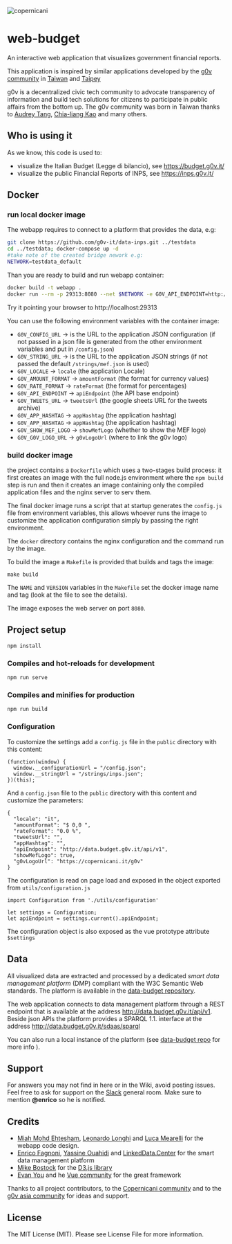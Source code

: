 ![copernicani](https://copernicani.it/wp-content/uploads/cropped-logo_orizzontale_trasparente-1-e1525161268864.png)

# web-budget

An interactive web application that visualizes government financial reports.

This application is inspired by similar applications developed by the [g0v community](http://gov.asia/) in [Taiwan](https://github.com/g0v/twbudget) and [Taipey](https://github.com/tony1223/tw-budget-platform)

g0v is a decentralized civic tech community to advocate transparency of information and build tech solutions
for citizens to participate in public affairs from the bottom up. The g0v community was born in Taiwan thanks to [Audrey Tang](https://de.wikipedia.org/wiki/Audrey_Tang), [Chia-liang Kao](https://github.com/clkao) and many others.

## Who is using it

As we know, this code is used to:

- visualize the Italian Budget (Legge di bilancio), see https://budget.g0v.it/
- visualize the public Financial Reports of INPS, see https://inps.g0v.it/


## Docker

### run local docker image

The webapp requires to connect to a platform that provides the data, e.g:

```bash
git clone https://github.com/g0v-it/data-inps.git ../testdata
cd ../testdata; docker-compose up -d
#take note of the created bridge nework e.g:
NETWORK=testdata_default
```

Than you are ready to build and run webapp container:

```bash
docker build -t webapp .
docker run --rm -p 29313:8080 --net $NETWORK -e G0V_API_ENDPOINT=http://api:29312/ webapp
```

Try it pointing your browser to http://localhost:29313



You can use the following environment variables with the container image:

- `G0V_CONFIG_URL` -> is the URL to the application JSON configuration (if not passed in a json file is generated from the other environment variables and put in `/config.json`)
- `G0V_STRING_URL` -> is the URL to the application JSON strings (if not passed the default `/strings/mef.json` is used)
- `G0V_LOCALE` -> `locale` (the application Locale)
- `G0V_AMOUNT_FORMAT` -> `amountFormat` (the format for currency values)
- `G0V_RATE_FORMAT` -> `rateFormat` (the format for percentages)
- `G0V_API_ENDPOINT` -> `apiEndpoint` (the API base endpoint)
- `G0V_TWEETS_URL` -> `tweetsUrl` (the google sheets URL for the tweets archive)
- `G0V_APP_HASHTAG` -> `appHashtag` (the application hashtag)
- `G0V_APP_HASHTAG` -> `appHashtag` (the application hashtag)
- `G0V_SHOW_MEF_LOGO` -> `showMefLogo` (whether to show the MEF logo)
- `G0V_G0V_LOGO_URL` -> `g0vLogoUrl` (where to link the g0v logo)



### build docker image

the project contains a `Dockerfile` which uses a two-stages build process: it first creates an image with the full node.js environment where the `npm build` step is run and then it creates an image containing only the compiled application files and the nginx server to serv them.

The final docker image runs a script that at startup generates the `config.js` file from environment variables, this allows
whoever runs the image to customize the application configuration simply by passing the right environment.

The `docker` directory contains the nginx configuration and the command run by the image.

To build the image a `Makefile` is provided that builds and tags the image:

```$bash
make build
```

The `NAME` and `VERSION` variables in the `Makefile` set the docker image name and tag (look at the file to see the details).

The image exposes the web server on port `8080`.


## Project setup
```
npm install
```

### Compiles and hot-reloads for development
```
npm run serve
```

### Compiles and minifies for production
```
npm run build
```

### Configuration

To customize the settings add a `config.js` file in the `public` directory with this content:

```
(function(window) {
  window.__configurationUrl = "/config.json";
  window.__stringUrl = "/strings/inps.json";
})(this);

```

And a `config.json` file to the `public` directory with this content and customize the parameters:

```
{
  "locale": "it",
  "amountFormat": "$ 0,0 ",
  "rateFormat": "0.0 %",
  "tweetsUrl": "",
  "appHashtag": "",
  "apiEndpoint": "http://data.budget.g0v.it/api/v1",
  "showMefLogo": true,
  "g0vLogoUrl": "https://copernicani.it/g0v"
}
```

The configuration is read on page load and exposed in the object exported from `utils/configuration.js`

```
import Configuration from './utils/configuration'

let settings = Configuration;
let apiEndpoint = settings.current().apiEndpoint;
```

The configuration object is also exposed as the vue prototype attribute `$settings`

## Data

All visualized data are extracted and processed by a dedicated *smart data management platform* (DMP) compliant with the W3C Semantic Web standards. The platform is available in the [data-budget repository](https://github.com/g0v-it/data-budget).

The web application connects to data management platform through a REST endpoint that is available at the address http://data.budget.g0v.it/api/v1. Beside json APIs the platform provides a SPARQL 1.1. interface at the address http://data.budget.g0v.it/sdaas/sparql

You can also run a local instance of the platform (see [data-budget repo](https://github.com/g0v-it/data-budget) for more info ).

## Support

For answers you may not find in here or in the Wiki, avoid posting issues. Feel free to ask for support on the [Slack](https://linkeddatacenter.slack.com/) general room. Make sure to mention **@enrico** so he is notified.

## Credits

- [Miah Mohd Ehtesham](https://github.com/miahmohd), [Leonardo Longhi](https://github.com/LeonardoLonghi) and [Luca Mearelli](https://github.com/luca) for the webapp code design.
- [Enrico Fagnoni](https://github.com/ecow), [Yassine Ouahidi](https://github.com/YassineOuahidi) and [LinkedData.Center](http://linkeddata.center) for the smart data management platform
- [Mike Bostock](https://bost.ocks.org/mike/) for the [D3.js library](https://d3js.org/)
- [Evan You](http://evanyou.me/) and he [Vue community](https://vuejs.org) for the great framework

Thanks to all project contributors, to the [Copernicani community](https://copernicani.it/) and to the [g0v asia community](http://g0v.asia) for ideas and support.

## License

The MIT License (MIT). Please see License File for more information.
